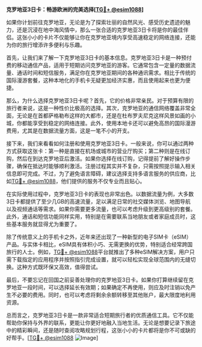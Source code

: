 **克罗地亚3日卡：畅游欧洲的完美选择[[TG💪+ @esim1088](https://t.me/s/esim1088)]**

如果你计划前往克罗地亚，无论是为了探索壮丽的自然风光、感受历史遗迹的魅力，还是沉浸在地中海风情中，那么一张合适的克罗地亚3日卡将是你的最佳伴侣。这张小小的卡片不仅能够让你在克罗地亚境内享受高速稳定的网络连接，还能为你的旅行增添许多便利与乐趣。

首先，让我们来了解一下克罗地亚3日卡的基本信息。克罗地亚3日卡是一种预付费的移动通信产品，适用于短期访问克罗地亚的游客。它通常包含一定量的数据流量、通话时间和短信服务，满足你在克罗地亚期间的各种通讯需求。相比于传统的国际漫游套餐，这种本地化的手机卡无疑更加经济实惠，而且使用起来也更为便捷。

那么，为什么选择克罗地亚3日卡呢？首先，它的价格非常亲民。对于预算有限的旅行者来说，这是一种性价比极高的选择。其次，克罗地亚的通信网络覆盖非常全面，无论是在首都萨格勒布这样的大都市，还是在杜布罗夫尼克这样风景如画的小城，你都能享受到稳定的网络连接。此外，使用本地卡还可以避免高昂的国际漫游费用，尤其是在数据流量方面，这是一笔不小的开支。

接下来，我们来看看如何注册和使用克罗地亚3日卡。一般来说，你可以通过两种方式获取这张卡：第一种是直接在机场或城市的营业厅购买；第二种则是在线订购，然后在到达克罗地亚后激活。如果你选择在线订购，记得提前了解好操作步骤，确保在抵达时能够顺利激活。注册过程其实并不复杂，只需按照提示输入相关信息即可完成。不过，为了避免语言障碍，建议选择支持多语言服务的供应商，比如[TG💪+ @esim1088](https://t.me/s/esim1088)，他们提供的服务不仅专业而且贴心。

在实际使用过程中，克罗地亚3日卡的表现也非常出色。以数据流量为例，大多数3日卡都提供了至少几GB的高速流量，足以满足日常的社交媒体浏览、地图导航以及视频通话等需求。如果你需要更多流量，也可以考虑升级到更高级别的套餐。此外，通话和短信功能同样实用，特别是在需要联系当地朋友或者家庭成员时，这些基本服务就显得尤为重要了。

除了传统意义上的手机卡之外，近年来还出现了一种新型的电子SIM卡（eSIM）产品。与实体卡相比，eSIM具有体积小巧、无需更换的优势，特别适合经常跨国旅行的人士。例如，[TG💪+ @esim1088](https://t.me/s/esim1088)平台就推出了多种eSIM解决方案，用户只需下载指定的应用程序并按照指引完成设置，就可以轻松实现全球范围内的无缝切换。这种方式既环保又高效，值得尝试。

最后，不要忘记在回国之前妥善处理你的克罗地亚3日卡。如果你打算继续留在克罗地亚一段时间，可以选择延长有效期；如果确定不再使用，则应及时注销以免产生不必要的费用。同时，也可以考虑将剩余余额转移至其他账户，最大限度地利用资源。

总而言之，克罗地亚3日卡是一款非常适合短期旅行者的优质通信工具。它不仅能帮助你保持与外界的联系，更能让你更好地融入当地生活。无论是想要记录下旅途中的精彩瞬间，还是随时查阅攻略规划行程，这张小小的卡片都将是你不可或缺的好帮手。[[TG💪+ @esim1088](https://t.me/s/esim1088) ![Image](https://i.postimg.cc/4NQfJmqS/Snipaste-2025-05-13-00-14-12.png)]
